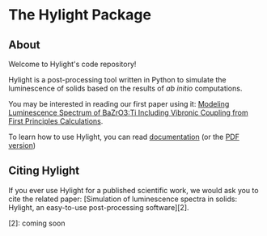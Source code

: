 # The Hylight Package

## About

Welcome to Hylight's code repository!

Hylight is a post-processing tool written in Python to simulate the
luminescence of solids based on the results of *ab initio* computations.

You may be interested in reading our first paper using it:
[Modeling Luminescence Spectrum of BaZrO3:Ti Including Vibronic Coupling from First Principles Calculations][1].

To learn how to use Hylight, you can read [documentation](https://hylight.readthedocs.io/en/latest/) (or the [PDF version](./public/latex/hylight.pdf))

## Citing Hylight

If you ever use Hylight for a published scientific work, we would ask you to cite the related paper:
[Simulation of luminescence spectra in solids: Hylight, an easy-to-use post-processing software][2].

[1]: https://www.doi.org/10.1021/acs.jctc.2c00949
[2]: coming soon
